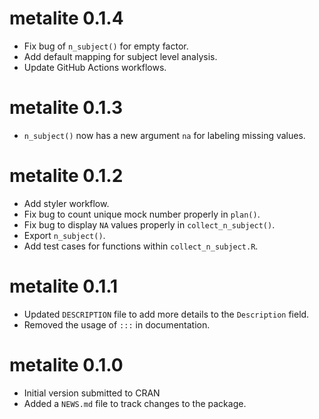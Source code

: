 # metalite 0.1.4

- Fix bug of `n_subject()` for empty factor.
- Add default mapping for subject level analysis.
- Update GitHub Actions workflows.

# metalite 0.1.3

- `n_subject()` now has a new argument `na` for labeling missing values.

# metalite 0.1.2

- Add styler workflow.
- Fix bug to count unique mock number properly in `plan()`.
- Fix bug to display `NA` values properly in `collect_n_subject()`.
- Export `n_subject()`.
- Add test cases for functions within `collect_n_subject.R`.

# metalite 0.1.1

- Updated `DESCRIPTION` file to add more details to the `Description` field.
- Removed the usage of `:::` in documentation.

# metalite 0.1.0

- Initial version submitted to CRAN
- Added a `NEWS.md` file to track changes to the package.
